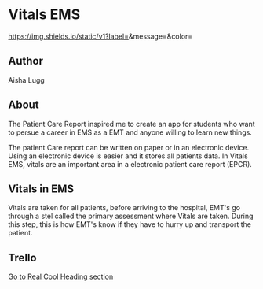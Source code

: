 # Vitals EMS 
https://img.shields.io/static/v1?label=<LABEL>&message=<MESSAGE>&color=<COLOR>
## Author
 Aisha Lugg

## About
The Patient Care Report inspired me to create an app for students who want to persue a career in EMS as a EMT and anyone willing to learn new things. 

The patient Care report can be written on paper or in an electronic device. Using an electronic device is easier and it stores all patients data. In Vitals EMS, vitals are an important area in a electronic patient care report (EPCR). 


## Vitals in EMS

Vitals are taken for all patients, before arriving to the hospital, EMT's go through a stel called the primary assessment where Vitals are taken. During this step, this is how EMT's know if they have to hurry up and transport the patient.

## Trello

[Go to Real Cool Heading section](#[real-cool-heading](https://trello.com/b/how0nPT2/unit-3-project-epcr))

